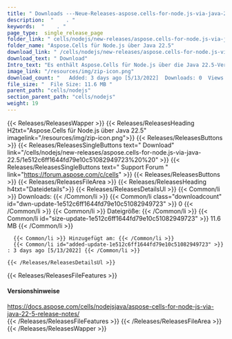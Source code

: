 ```yaml
---
title: " Downloads ---Neue-Releases-aspose.cells-for-node.js-via-java-22.5 . "
description:  "    . " 
keywords:  "    . " 
page_type:  single_release_page
folder_link: " cells/nodejs/new-releases/aspose.cells-for-node.js-via-java-22.5/"
folder_name: "Aspose.Cells für Node.js über Java 22.5"
download_link: " /cells/nodejs/new-releases/aspose.cells-for-node.js-via-java-22.5/1e512c6ff1644fd79e10c51082949723"
download_text: " Download"
Intro_text: "Es enthält Aspose.Cells für Node.js über die Java 22.5-Version."
image_link: "/resources/img/zip-icon.png"
download_count: "   Added: 3 days ago [5/13/2022]  Downloads: 0  Views: 3"
file_size: "  File Size: 11.6 MB "
parent_path: "cells/nodejs"
section_parent_path: "cells/nodejs"
weight: 19
---
```


{{< Releases/ReleasesWapper >}}
  {{< Releases/ReleasesHeading H2txt="Aspose.Cells für Node.js über Java 22.5" imagelink="/resources/img/zip-icon.png">}}
  {{< Releases/ReleasesButtons >}}
    {{< Releases/ReleasesSingleButtons text=" Download" link="/cells/nodejs/new-releases/aspose.cells-for-node.js-via-java-22.5/1e512c6ff1644fd79e10c51082949723%20%20" >}}
    {{< Releases/ReleasesSingleButtons text=" Support Forum " link="https://forum.aspose.com/c/cells" >}}
  {{< Releases/ReleasesButtons >}}
  {{< Releases/ReleasesFileArea >}}
    {{< Releases/ReleasesHeading h4txt="Dateidetails">}}
    {{< Releases/ReleasesDetailsUl >}}
            {{< Common/li >}} Downloads: {{< /Common/li >}}
      {{< Common/li class="downloadcount" id="dwn-update-1e512c6ff1644fd79e10c51082949723" >}} 0 {{< /Common/li >}}
      {{< Common/li >}} Dateigröße: {{< /Common/li >}}
      {{< Common/li id="size-update-1e512c6ff1644fd79e10c51082949723" >}} 11.6 MB {{< /Common/li >}} 


      {{< Common/li >}} Hinzugefügt am: {{< /Common/li >}}
      {{< Common/li id="added-update-1e512c6ff1644fd79e10c51082949723" >}} : 3 days ago [5/13/2022] {{< /Common/li >}} 

    {{< /Releases/ReleasesDetailsUl >}}

  {{< Releases/ReleasesFileFeatures >}}
      <h4>Versionshinweise</h4><div> <a href="https://docs.aspose.com/cells/nodejsjava/aspose-cells-for-node-js-via-java-22-5-release-notes/">https://docs.aspose.com/cells/nodejsjava/aspose-cells-for-node-js-via-java-22-5-release-notes/</a></div>
  {{< /Releases/ReleasesFileFeatures >}}
 {{< /Releases/ReleasesFileArea >}}
{{< /Releases/ReleasesWapper >}}




